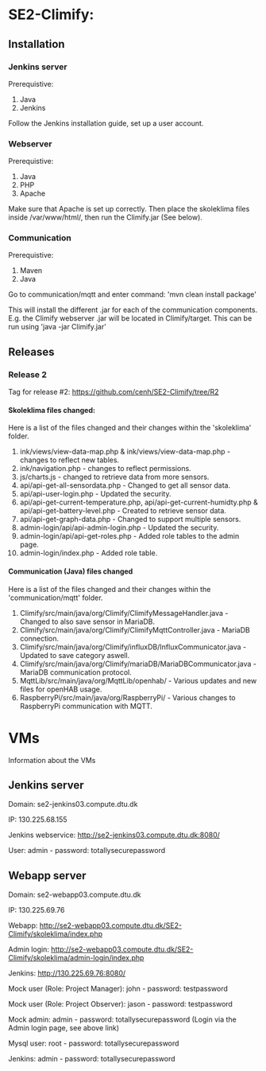 # SE2-Climify:

## Installation

### Jenkins server
Prerequistive:
1. Java
2. Jenkins

Follow the Jenkins installation guide, set up a user account.

### Webserver
Prerequistive:
1. Java
2. PHP
3. Apache

Make sure that Apache is set up correctly. Then place the skoleklima files inside /var/www/html/, then run the Climify.jar (See below).


### Communication
Prerequistive:
1. Maven
2. Java

Go to communication/mqtt and enter command:
'mvn clean install package'

This will install the different .jar for each of the communication components. E.g. the Climify webserver .jar will be located in Climify/target. This can be run using 'java -jar Climify.jar'


## Releases

### Release 2
Tag for release #2: https://github.com/cenh/SE2-Climify/tree/R2

#### Skoleklima files changed:
Here is a list of the files changed and their changes within the 'skoleklima' folder.

1. ink/views/view-data-map.php & ink/views/view-data-map.php - changes to reflect new tables.
2. ink/navigation.php - changes to reflect permissions.
3. js/charts.js - changed to retrieve data from more sensors.
4. api/api-get-all-sensordata.php - Changed to get all sensor data.
5. api/api-user-login.php - Updated the security.
6. api/api-get-current-temperature.php, api/api-get-current-humidty.php & api/api-get-battery-level.php - Created to retrieve sensor data.
7. api/api-get-graph-data.php - Changed to support multiple sensors.
8. admin-login/api/api-admin-login.php - Updated the security.
9. admin-login/api/api-get-roles.php - Added role tables to the admin page.
10. admin-login/index.php - Added role table.

#### Communication (Java) files changed
Here is a list of the files changed and their changes within the 'communication/mqtt' folder.

1. Climify/src/main/java/org/Climify/ClimifyMessageHandler.java - Changed to also save sensor in MariaDB.
2. Climify/src/main/java/org/Climify/ClimifyMqttController.java - MariaDB connection.
3. Climify/src/main/java/org/Climify/influxDB/InfluxCommunicator.java - Updated to save category aswell.
4. Climify/src/main/java/org/Climify/mariaDB/MariaDBCommunicator.java - MariaDB communication protocol.
5. MqttLib/src/main/java/org/MqttLib/openhab/ - Various updates and new files for openHAB usage.
6. RaspberryPi/src/main/java/org/RaspberryPi/ - Various changes to RaspberryPi communication with MQTT.

# VMs

Information about the VMs

## Jenkins server
Domain: se2-jenkins03.compute.dtu.dk

IP: 130.225.68.155

Jenkins webservice: http://se2-jenkins03.compute.dtu.dk:8080/

User: admin - password: totallysecurepassword

## Webapp server
Domain: se2-webapp03.compute.dtu.dk

IP: 130.225.69.76

Webapp: http://se2-webapp03.compute.dtu.dk/SE2-Climify/skoleklima/index.php

Admin login: http://se2-webapp03.compute.dtu.dk/SE2-Climify/skoleklima/admin-login/index.php

Jenkins: http://130.225.69.76:8080/

Mock user (Role: Project Manager): john - password: testpassword

Mock user (Role: Project Observer): jason - password: testpassword

Mock admin: admin - password: totallysecurepassword (Login via the Admin login page, see above link)

Mysql user: root - password: totallysecurepassword

Jenkins: admin - password: totallysecurepassword
